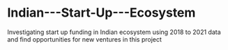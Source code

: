 # Indian---Start-Up---Ecosystem
Investigating  start up funding in Indian ecosystem  using 2018 to 2021 data and find opportunities for new ventures in this project
